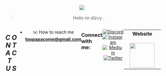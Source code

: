 <div align="center">
<img
  src="sychonix.jpg"
  style="display: inline-block; margin: 0 auto; max-width: 300px">
<img align="top" 

  ### 

> Hello im dlzvy . 
 
  
<div align="center">
  <div style="display: flex; align-items: flex-start;">
<div align="center">
  <div style="display: flex; align-items: flex-start;">
<div align="center">
  <div style="display: flex; align-items: flex-start;">
  <h2><i>C O N T A C T &nbsp; U S </i></h2>
<p align="left"> 

- ✉️ How to reach me **toopapacome@gmail.com**
<h3 align="left">Connect with me:</h3>

[![Discord](https://img.shields.io/badge/Discord-%237289DA.svg?logo=discord&logoColor=white)](https://discord.com/dlzvy) [![Instagram](https://img.shields.io/badge/Instagram-%23E4405F.svg?logo=Instagram&logoColor=white)](https://instagram.com/brianjovandi) [![Medium](https://img.shields.io/badge/Medium-12100E?logo=medium&logoColor=white)](https://medium.com/@brianjovandi) [![Twitter](https://img.shields.io/badge/Twitter-%231DA1F2.svg?logo=Twitter&logoColor=white)](https://x.com/brianjovandi)


<table width="320px" align="center">
    <tbody>
        <tr valign="top">
            <td width="130px" align="center">
            <span><strong>Website</strong></span><br><br />
            <a href="https://sychonix.me" target="_blank" rel="noopener noreferrer">
            <img height="80px" src="sychonixx.png">
            </td>
        </tr>
    </tbody>
</table>



